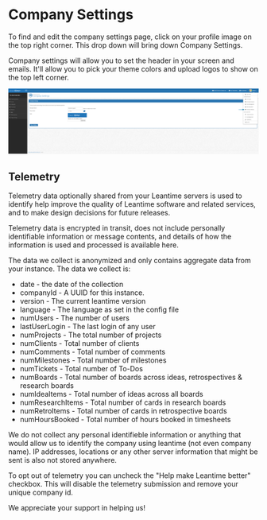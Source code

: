 # Company Settings

To find and edit the company settings page, click on your profile image on the top right corner.  This drop down will bring down Company Settings.  

Company settings will allow you to set the header in your screen and emails.  It'll allow you to pick your theme colors and upload logos to show on the top left corner.

 ![logo](../_images/getting-started/companysettings.png) 
 
## Telemetry

Telemetry data optionally shared from your Leantime servers is used to identify help improve the quality of Leantime software and related services, and to make design decisions for future releases.

Telemetry data is encrypted in transit, does not include personally identifiable information or message contents, and details of how the information is used and processed is available here.

The data we collect is anonymized and only contains aggregate data from your instance. The data we collect is:
* date - the date of the collection
* companyId - A UUID for this instance. 
* version - The current leantime version
* language - The language as set in the config file
* numUsers - The number of users
* lastUserLogin - The last login of any user
* numProjects - The total number of projects
* numClients - Total number of clients
* numComments - Total number of comments
* numMilestones - Total number of milestones
* numTickets - Total number of To-Dos
* numBoards - Total number of boards across ideas, retrospectives & research boards
* numIdeaItems - Total number of ideas across all boards
* numResearchItems - Total number of cards in research boards
* numRetroItems - Total number of cards in retrospective boards
* numHoursBooked - Total number of hours booked in timesheets

We do not collect any personal identifieble information or anything that would allow us to identify the company using leantime (not even company name).
IP addresses, locations or any other server information that might be sent is also not stored anywhere.

To opt out of telemetry you can uncheck the "Help make Leantime better" checkbox. This will disable the telemetry submission and remove your unique company id. 

We appreciate your support in helping us!
